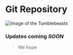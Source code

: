 # Git Repository
![Image of the Tumblebeasts](https://www.google.com/url?sa=i&rct=j&q=&esrc=s&source=images&cd=&cad=rja&uact=8&ved=2ahUKEwiQo9OHj8HdAhX7HjQIHdEbCu8QjRx6BAgBEAU&url=https%3A%2F%2Fwww.geek.com%2Fgadgets%2Ftumblr-gets-fail-whale-courtesy-of-the-oatmeal-1354953%2F&psig=AOvVaw0BUVLjaY03S5I1bi2cVmSd&ust=1537242054264715)
### Updates coming *SOON*
> We hope
